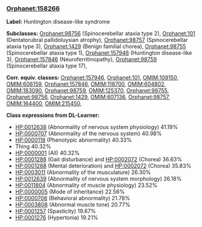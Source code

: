 
### [Orphanet:158266](http://www.orpha.net/ORDO/Orphanet_158266)
**Label:** Huntington disease-like syndrome

**Subclasses:** [Orphanet:98756](http://www.orpha.net/ORDO/Orphanet_98756) (Spinocerebellar ataxia type 2), [Orphanet:101](http://www.orpha.net/ORDO/Orphanet_101) (Dentatorubral pallidoluysian atrophy), [Orphanet:98757](http://www.orpha.net/ORDO/Orphanet_98757) (Spinocerebellar ataxia type 3), [Orphanet:1429](http://www.orpha.net/ORDO/Orphanet_1429) (Benign familial chorea), [Orphanet:98755](http://www.orpha.net/ORDO/Orphanet_98755) (Spinocerebellar ataxia type 1), [Orphanet:157946](http://www.orpha.net/ORDO/Orphanet_157946) (Huntington disease-like 3), [Orphanet:157846](http://www.orpha.net/ORDO/Orphanet_157846) (Neuroferritinopathy), [Orphanet:98759](http://www.orpha.net/ORDO/Orphanet_98759) (Spinocerebellar ataxia type 17), 

**Corr. equiv. classes:** [Orphanet:157946](http://www.orpha.net/ORDO/Orphanet_157946), [Orphanet:101](http://www.orpha.net/ORDO/Orphanet_101), [OMIM:109150](http://purl.obolibrary.org/obo/OMIM_109150), [OMIM:606159](http://purl.obolibrary.org/obo/OMIM_606159), [Orphanet:157846](http://www.orpha.net/ORDO/Orphanet_157846), [OMIM:118700](http://purl.obolibrary.org/obo/OMIM_118700), [OMIM:604802](http://purl.obolibrary.org/obo/OMIM_604802), [OMIM:183090](http://purl.obolibrary.org/obo/OMIM_183090), [Orphanet:98759](http://www.orpha.net/ORDO/Orphanet_98759), [OMIM:125370](http://purl.obolibrary.org/obo/OMIM_125370), [Orphanet:98755](http://www.orpha.net/ORDO/Orphanet_98755), [Orphanet:98756](http://www.orpha.net/ORDO/Orphanet_98756), [Orphanet:1429](http://www.orpha.net/ORDO/Orphanet_1429), [OMIM:607136](http://purl.obolibrary.org/obo/OMIM_607136), [Orphanet:98757](http://www.orpha.net/ORDO/Orphanet_98757), [OMIM:164400](http://purl.obolibrary.org/obo/OMIM_164400), [OMIM:215450](http://purl.obolibrary.org/obo/OMIM_215450), 

**Class expressions from DL-Learner:**

- [HP:0012638](http://purl.obolibrary.org/obo/HP_0012638) (Abnormality of nervous system physiology) 41.19%
- [HP:0000707](http://purl.obolibrary.org/obo/HP_0000707) (Abnormality of the nervous system) 40.98%
- [HP:0000118](http://purl.obolibrary.org/obo/HP_0000118) (Phenotypic abnormality) 40.33%
- Thing 40.32%
- [HP:0000001](http://purl.obolibrary.org/obo/HP_0000001) (All) 40.32%
- [HP:0001288](http://purl.obolibrary.org/obo/HP_0001288) (Gait disturbance) and [HP:0002072](http://purl.obolibrary.org/obo/HP_0002072) (Chorea) 36.63%
- [HP:0001268](http://purl.obolibrary.org/obo/HP_0001268) (Mental deterioration) and [HP:0002072](http://purl.obolibrary.org/obo/HP_0002072) (Chorea) 35.83%
- [HP:0003011](http://purl.obolibrary.org/obo/HP_0003011) (Abnormality of the musculature) 26.30%
- [HP:0012639](http://purl.obolibrary.org/obo/HP_0012639) (Abnormality of nervous system morphology) 26.18%
- [HP:0011804](http://purl.obolibrary.org/obo/HP_0011804) (Abnormality of muscle physiology) 23.52%
- [HP:0000005](http://purl.obolibrary.org/obo/HP_0000005) (Mode of inheritance) 22.56%
- [HP:0000708](http://purl.obolibrary.org/obo/HP_0000708) (Behavioral abnormality) 21.78%
- [HP:0003808](http://purl.obolibrary.org/obo/HP_0003808) (Abnormal muscle tone) 20.77%
- [HP:0001257](http://purl.obolibrary.org/obo/HP_0001257) (Spasticity) 19.67%
- [HP:0001276](http://purl.obolibrary.org/obo/HP_0001276) (Hypertonia) 19.21%


